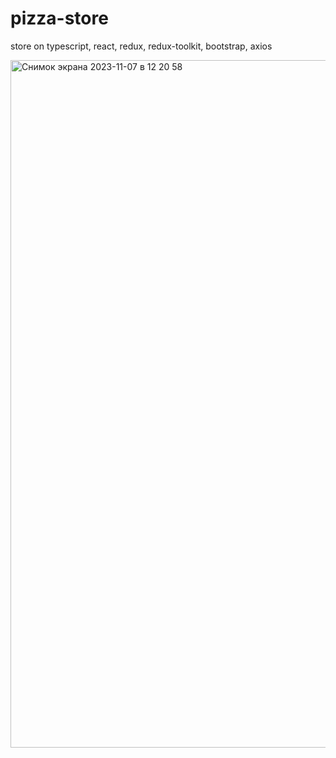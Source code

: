# pizza-store
store on typescript, react, redux, redux-toolkit, bootstrap, axios

<img width="1100" alt="Снимок экрана 2023-11-07 в 12 20 58" src="https://github.com/Scampik/pizza-store/assets/115660566/c9a0f52b-f830-4794-8f8c-7b6303547587">
